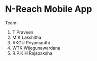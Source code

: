 # N-Reach Mobile App
Team- <br>
1. T Praveen
2. M.K Lakshitha
3. AKGU Priyamanthi
4. WTK Wijegunawardana <br>
5. R.P.K.H Rajapaksha
